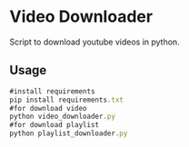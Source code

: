 
# Video Downloader
Script to download youtube videos in python.



## Usage

```javascript
#install requirements
pip install requirements.txt
#for download video
python video_downloader.py
#for download playlist
python playlist_downloader.py
```

